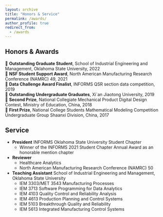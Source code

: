```yaml
---
layout: archive
title: "Honors & Service"
permalink: /awards/
author_profile: true
redirect_from:
  - /awards
---
```


Honors & Awards
------
🐯 **Outstanding Graduate Student**, School of Industrial Engineering and Management, Oklahoma State University, 2022\
🐂 **NSF Student Support Award**, North American Manufacturing Research Conference (NAMRC) 49, 2021\
🐷 **Data Challenge Award Finalist**, INFORMS QSR section data competition, 2019\
🐷 **Outstanding Undergraduate Graduates**, Xi`an Jiaotong University, 2019\
🐶 **Second Prize**, National Collegiate Mechanical Product Digital Design Contest, Ministry of Education, China, 2018\
🐥 **First Prize**, National College Students Mathematical Modeling Competition Undergraduate Group Shaanxi Division, China, 2017 

Service
------
- **President** INFORMS Oklahoma State University Student Chapter 
  - Winner of the INFORMS 2021 Student Chapter Annual Award as an honorable mention chapter
- **Reviewer** 
  - Healthcare Analytics
  - North American Manufacturing Research Conference (NAMRC) 50
- **Teaching Assistant** School of Industrial Engineering and Management, Oklahoma State University
  - IEM 3303/MET 3543 Manufacturing Processes
  - IEM 3713 Software Programming for Data Analytics
  - IEM 4103 Quality Control and Reliability Analysis
  - IEM 4613 Production Planning and Control Systems
  - IEM 5103 Breakthrough Quality and Reliability
  - IEM 5613 Integrated Manufacturing Control Systems

